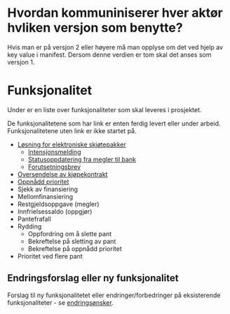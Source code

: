 # Hvordan kommuniniserer hver aktør hvliken versjon som benytte?
Hvis man er på versjon 2 eller høyere må man opplyse om det ved hjelp av key value i manifest. Dersom denne verdien er tom skal det anses som versjon 1.

# Funksjonalitet
 
Under er en liste over funksjonaliteter som skal leveres i prosjektet. 

De funksjonalitetene som har link er enten ferdig levert eller under arbeid. Funksjonalitetene uten link er ikke startet på.

- [Løsning for elektroniske skjøtepakker](./spesifikasjoner/afpant/afpant-kjøperspantedokument/readme.md)
    - [Intensjonsmelding](./spesifikasjoner/afpant/afpant-intensjon/README.md)
    - [Statusoppdatering fra megler til bank](./spesifikasjoner/afpant/afpant-gjennomfoertetinglysing/README.md)
    - [Forutsetningsbrev](./spesifikasjoner/afpant/afpant-kjøperspantedokument/afpant-forutsetningsbrev/README.md)
- [Oversendelse av kjøpekontrakt](./spesifikasjoner/afpant/afpant-kjoepekontrakt/README.md)
- [Oppnådd prioritet](./spesifikasjoner/afpant/afpant-oppnaaddprioritet/README.md)
- Sjekk av finansiering
- Mellomfinansiering
- Restgjeldsoppgave (megler)
- Innfrielsessaldo (oppgjør)
- Pantefrafall
- Rydding
    - Oppfordring om å slette pant 
    - Bekreftelse på sletting av pant
    - Bekreftelse på oppnådd prioritet
- Prioritet ved flere pant

## Endringsforslag eller ny funksjonalitet
Forslag til ny funksjonalitetet eller endringer/forbedringer på eksisterende funksjonaliteter - se [endringsønsker](./endringsønsker.md).
